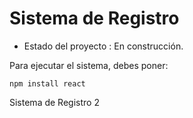 <h1>Sistema de Registro</h1>

- Estado del proyecto : En construcción.

Para ejecutar el sistema, debes poner:

```npm install react```

Sistema de Registro 2
